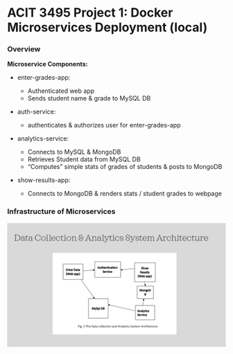 # ACIT 3495 Project 1: Docker Microservices Deployment (local)

 
### Overview 

**Microservice Components:**

  - enter-grades-app:
    - Authenticated web app 
    - Sends student name & grade to MySQL DB

  - auth-service:
    - authenticates & authorizes user for enter-grades-app
  
  - analytics-service:
    - Connects to MySQL & MongoDB
    - Retrieves Student data from MySQL DB
    - “Computes” simple stats of grades of students & posts to MongoDB

  - show-results-app:
    - Connects to MongoDB & renders stats / student grades to webpage

### Infrastructure of Microservices

![Alt text](infrastructure.png)


